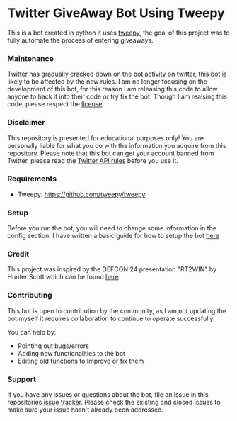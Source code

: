 # Twitter GiveAway Bot Using Tweepy

This is a bot created in python it uses [tweepy](https://github.com/tweepy/tweepy), the goal of this project was to fully automate the process of entering giveaways.


### Maintenance 
Twitter has gradually cracked down on the bot activity on twitter, this bot is likely to be affected by the new rules. I am no longer focusing on the development of this bot, for this reason I am releasing this code to allow anyone to hack it into their code or try fix the bot. Though I am realsing this code, please respect the [license]().

### Disclaimer
This repository is presented for educational purposes only! You are personally liable for what you do with the information you acquire from this repository. Please note that this bot can get your account banned from Twitter, please read the [Twitter API rules](https://help.twitter.com/en/rules-and-policies/twitter-automation) before you use it.


### Requirements 

* Tweepy: https://github.com/tweepy/tweepy


### Setup
Before you run the bot, you will need to change some information in the config section. I have written a basic guide for how to setup the bot [here]()

### Credit
This project was inspired by the DEFCON 24 presentation "RT2WIN" by Hunter Scott which can be found [here](https://www.youtube.com/watch?v=iAOOdYsK7MM)

### Contributing
This bot is open to contribution by the community, as  I am not updating the bot myself it requires collaboration to continue to operate successfully.

You can help by:
* Pointing out bugs/errors
* Adding new functionalities to the bot
* Editing old functions to Improve or fix them

### Support
If you have any issues or questions about the bot, file an issue in this repositories [issue tracker](https://github.com/TravisPooley/Twitter-Giveaway-Bot/issues). Please check the existing and closed issues to make sure your issue hasn't already been addressed.

